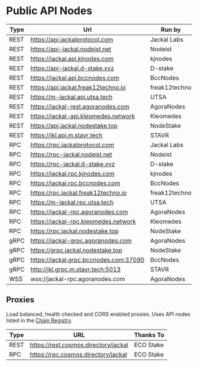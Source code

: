 # Public API Nodes

| Type | Url                                    | Run by        |
|------|----------------------------------------|---------------|
| REST | https://api.jackalprotocol.com         | Jackal Labs   |
| REST | https://api-jackal.nodeist.net         | Nodeist       |
| REST | https://jackal.api.kjnodes.com         | kjnodes       |
| REST | https://api-jackal.d-stake.xyz         | D-stake       |
| REST | https://jackal.api.bccnodes.com        | BccNodes      |
| REST | https://api.jackal.freak12techno.io    | freak12techno |
| REST | https://m-jackal.api.utsa.tech         | UTSA          |
| REST | https://jackal-rest.agoranodes.com     | AgoraNodes    |
| REST | https://jackal-api.kleomedes.network   | Kleomedes     |
| REST | https://api.jackal.nodestake.top       | NodeStake     |
| REST | https://jkl.api.m.stavr.tech           | STAVR         |
| RPC  | https://rpc.jackalprotocol.com         | Jackal Labs   |
| RPC  | https://rpc-jackal.nodeist.net         | Nodeist       |
| RPC  | https://rpc-jackal.d-stake.xyz         | D-stake       |
| RPC  | https://jackal.rpc.kjnodes.com         | kjnodes       |
| RPC  | https://jackal.rpc.bccnodes.com        | BccNodes      |
| RPC  | https://rpc.jackal.freak12techno.io    | freak12techno |
| RPC  | https://m-jackal.rpc.utsa.tech         | UTSA          |
| RPC  | https://jackal-rpc.agoranodes.com      | AgoraNodes    |
| RPC  | https://jackal-rpc.kleomedes.network   | Kleomedes     |
| RPC  | https://rpc.jackal.nodestake.top       | NodeStake     |
| gRPC | https://jackal-grpc.agoranodes.com     | AgoraNodes    |
| gRPC | https://grpc.jackal.nodestake.top      | NodeStake     |
| gRPC | https://jackal.grpc.bccnodes.com:37090 | BccNodes      |
| gRPC | http://jkl.grpc.m.stavr.tech:5013      | STAVR         |
| WSS  | wss://jackal-rpc.agoranodes.com        | AgoraNodes    |

## Proxies

Load balanced, health checked and CORS enabled proxies. Uses API nodes listed in the [Chain Registry](https://github.com/cosmos/chain-registry/blob/master/jackal/chain.json#L82).

| Type | URL                                  | Thanks To |
|------|--------------------------------------|-----------|
| REST | https://rest.cosmos.directory/jackal | ECO Stake |
| RPC  | https://rpc.cosmos.directory/jackal  | ECO Stake |
